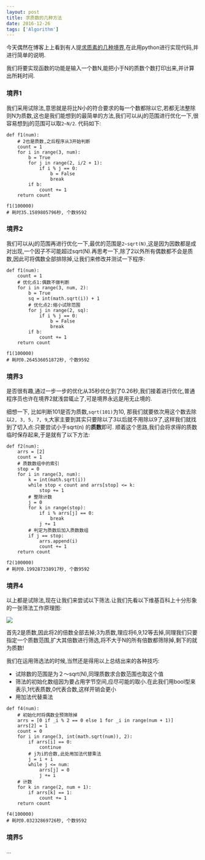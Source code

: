 ```yaml
---
layout: post
title: 求质数的几种方法
date: 2016-12-26
tags: ['Algorithm']
---
```


今天偶然在博客上上看到有人提[求质素的几种境界](http://blog.csdn.net/program_think/article/details/7032600/),在此用python进行实现代码,并进行简单的说明.

我们将要实现函数的功能是输入一个数N,能把小于N的质数个数打印出来,并计算出所耗时间.

### 境界1
我们采用试除法,意思就是将比N小的符合要求的每一个数都除以它,若都无法整除则N为质数,这也是我们能想到的最简单的方法,我们可以从j的范围进行优化一下,很容易想到j的范围可以取`2~N/2`.
代码如下:

```
def f1(num):
    # 2也是质数,之后程序从3开始判断
    count = 1
    for i in range(3, num):
        b = True
        for j in range(2, i/2 + 1):
            if i % j == 0:
                b = False
                break
        if b:
            count += 1
    return count

f1(100000)
# 耗时35.1589805796秒, 个数9592
```

### 境界2
我们可以从j的范围再进行优化一下,最优的范围是`2~sqrt(N)`,这是因为因数都是成对出现,一个因子不可能超过sqrt(N).再思考一下,除了2以外所有偶数都不会是质数,因此可将偶数全部排除掉,让我们来修改并测试一下程序:

```
def f1(num):
    count = 1
    # 优化点1:偶数不做判断
    for i in range(3, num, 2):
        b = True
        sq = int(math.sqrt(i)) + 1
        # 优化点2:缩小试除范围
        for j in range(2, sq):
            if i % j == 0:
                b = False
                break
        if b:
            count += 1
    return count

f1(100000)
# 耗时0.264536051872秒, 个数9592
```

### 境界3
是否很有趣,通过一步一步的优化从35秒优化到了0.26秒,我们接着进行优化,普通程序员也许在境界2就浅尝辄止了,可是境界永远是用无止境的.

细想一下, 比如判断101是否为质数,`sqrt(101)`为10, 那我们就要依次用这个数去除以`2, 3, 5, 7, 9`,大家主要到其实只要除以了3以后就不用除以9了,这样我们就找到了切入点:只要尝试小于sqrt(n) 的**质数**即可. 顺着这个思路,我们会将求得的质数临时保存起来,于是就有了以下方法:

```
def f2(num):
    arrs = [2]
    count = 1
    # 质数数组中的索引
    stop = 0
    for i in range(3, num):
        k = int(math.sqrt(i))
        while stop < count and arrs[stop] <= k:
            stop += 1
        # 整除计数
        j = 0
        for k in range(stop):
            if i % arrs[j] == 0:
                break
            j += 1
        # 判定为质数后加入质数数组
        if j == stop:
            arrs.append(i)
            count += 1
    return count

f2(100000)
# 耗时0.199287338917秒, 个数9592
```

### 境界4
以上都是试除法,现在让我们来尝试以下筛法.让我们先看以下维基百科上十分形象的一张筛法工作原理图:

![](http://qn.vv13.cn/16-4-23/38858775.jpg)

首先2是质数,因此将2的倍数全部去掉;3为质数,理应将6,9,12等去掉,同理我们只要指定一个质数范围,扩大其倍数进行筛选,将不大于N的所有倍数都筛除掉,剩下的就为质数!

我们在运用筛选法的时候,当然还是得用以上总结出来的各种技巧:

+ 试除数的范围是为２～sqrt(N),同理质数求合数范围也取这个值
+ 筛法的初始化数组因为要占用字节空间,应尽可能的取小.在此我们用bool型来表示,1代表质数,0代表合数,这样开销会更小
+ 用加法代替乘法

```
def f4(num):
    # 初始化时将偶数全预筛除掉
    arrs = [0 if _i % 2 == 0 else 1 for _i in range(num + 1)]
    arrs[2] = 1
    count = 0
    for i in range(3, int(math.sqrt(num)), 2):
        if arrs[i] == 0:
            continue
        # j为i的合数,此处用加法代替乘法
        j = i + i
        while j <= num:
            arrs[j] = 0
            j += i
    # 计数
    for k in range(2, num + 1):
        if arrs[k] == 1:
            count += 1
    return count

f4(100000)
# 耗时0.03232869726秒, 个数9592
```

### 境界5
...

